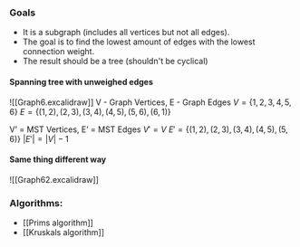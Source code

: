 ### Goals
- It is a subgraph (includes all vertices but not all edges).
- The goal is to find the lowest amount of edges with the lowest connection weight.
- The result should be a tree (shouldn't be cyclical)

#### Spanning tree with unweighed edges
![[Graph6.excalidraw]]
$\text{V - Graph Vertices, E - Graph Edges}$
$V = \{1, 2, 3, 4, 5, 6\}$
$E =\{(1,2), (2,3), (3,4), (4,5), (5,6), (6,1)\}$

$\text{V' = MST Vertices, E' = MST Edges}$
$V' = V$
$E' = \{(1,2), (2,3), (3,4), (4,5), (5,6)\}$
$|E'| = |V| - 1$

#### Same thing different way
![[Graph62.excalidraw]]

### Algorithms:
- [[Prims algorithm]]
- [[Kruskals algorithm]]

